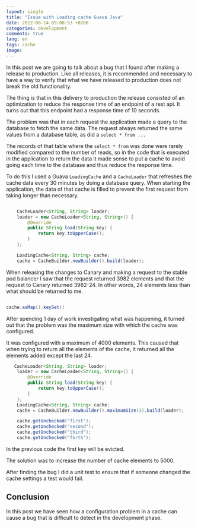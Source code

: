```yaml
---
layout: single
title: "Issue with Loading cache Guava Java"
date: 2022-08-14 09:08:53 +0200
categories: development
comments: true
lang: en
tags: cache
image: 
---
```


In this post we are going to talk about a bug that I found after making a release to production. Like all releases, it is recommended and necessary to have a way to verify that what we have released to production does not break the old functionality.

The thing is that in this delivery to production the release consisted of an optimization to reduce the response time of an endpoint of a rest api. It turns out that this endpoint had a response time of 10 seconds.

The problem was that in each request the application made a query to the database to fetch the same data. The request always returned the same values ​​from a database table, as did a `select * from ...`

The records of that table where the `select * from` was done were rarely modified compared to the number of reads, so in the code that is executed in the application to return the data it made sense to put a cache to avoid going each time to the database and thus reduce the response time.

To do this I used a Guava `LoadingCache` and a `CacheLoader` that refreshes the cache data every 30 minutes by doing a database query. When starting the application, the data of that cache is filled to prevent the first request from taking longer than necessary.

```java

    CacheLoader<String, String> loader;
    loader = new CacheLoader<String, String>() {
        @Override
        public String load(String key) {
            return key.toUpperCase();
        }
    };

    LoadingCache<String, String> cache;
    cache = CacheBuilder.newBuilder().build(loader);
```

When releasing the changes to Canary and making a request to the stable pod balancer I saw that the request returned 3982 elements and that the request to Canary returned 3982-24. In other words, 24 elements less than what should be returned to me.

```java

cache.asMap().keySet()

```

After spending 1 day of work investigating what was happening, it turned out that the problem was the maximum size with which the cache was configured.

It was configured with a maximum of 4000 elements. This caused that when trying to return all the elements of the cache, it returned all the elements added except the last 24.

```java
   CacheLoader<String, String> loader;
    loader = new CacheLoader<String, String>() {
        @Override
        public String load(String key) {
            return key.toUpperCase();
        }
    };
    LoadingCache<String, String> cache;
    cache = CacheBuilder.newBuilder().maximumSize(3).build(loader);

    cache.getUnchecked("first");
    cache.getUnchecked("second");
    cache.getUnchecked("third");
    cache.getUnchecked("forth");
```

In the previous code the first key will be evicted.

The solution was to increase the number of cache elements to 5000.

After finding the bug I did a unit test to ensure that if someone changed the cache settings a test would fail.

Conclusion
------------
In this post we have seen how a configuration problem in a cache can cause a bug that is difficult to detect in the development phase.



